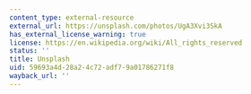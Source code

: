 ```yaml
---
content_type: external-resource
external_url: https://unsplash.com/photos/UgA3Xvi3SkA
has_external_license_warning: true
license: https://en.wikipedia.org/wiki/All_rights_reserved
status: ''
title: Unsplash
uid: 59693a4d-28a2-4c72-adf7-9a01786271f8
wayback_url: ''
---
```

